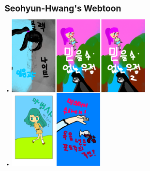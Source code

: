 # Seohyun-Hwang's Webtoon

<html>
<body>
<ul>
 <li> <a href="4.html"><img src="블랙나이트_표지.png" width="30%"></a>
  <a href="5.html"><img src="우정_표지1.png" width="30%"></a>
  <a href="6.html"><img src="우정_표지2.png" width="30%"></a> </li>
 <li> <a href="7.html"><img src="마법사_표지1.png" width="30%"></a> 
      <a href="8.html"><img src="미스터리수사대_0.png" width="30%"></a> </li>
</ul>

</body>
</html>
